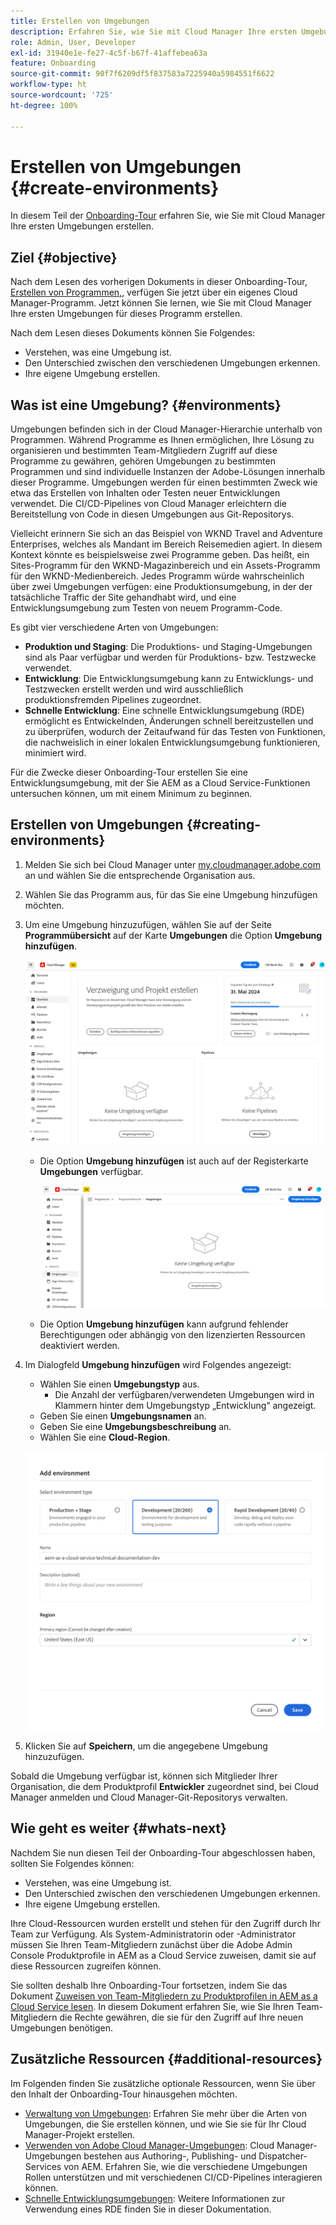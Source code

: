 ```yaml
---
title: Erstellen von Umgebungen
description: Erfahren Sie, wie Sie mit Cloud Manager Ihre ersten Umgebungen erstellen.
role: Admin, User, Developer
exl-id: 31940e1e-fe27-4c5f-b67f-41affebea63a
feature: Onboarding
source-git-commit: 90f7f6209df5f837583a7225940a5984551f6622
workflow-type: ht
source-wordcount: '725'
ht-degree: 100%

---
```


# Erstellen von Umgebungen {#create-environments}

In diesem Teil der [Onboarding-Tour](overview.md) erfahren Sie, wie Sie mit Cloud Manager Ihre ersten Umgebungen erstellen.

## Ziel {#objective}

Nach dem Lesen des vorherigen Dokuments in dieser Onboarding-Tour, [Erstellen von Programmen,](create-program.md), verfügen Sie jetzt über ein eigenes Cloud Manager-Programm. Jetzt können Sie lernen, wie Sie mit Cloud Manager Ihre ersten Umgebungen für dieses Programm erstellen.

Nach dem Lesen dieses Dokuments können Sie Folgendes:

* Verstehen, was eine Umgebung ist.
* Den Unterschied zwischen den verschiedenen Umgebungen erkennen.
* Ihre eigene Umgebung erstellen.

## Was ist eine Umgebung? {#environments}

Umgebungen befinden sich in der Cloud Manager-Hierarchie unterhalb von Programmen. Während Programme es Ihnen ermöglichen, Ihre Lösung zu organisieren und bestimmten Team-Mitgliedern Zugriff auf diese Programme zu gewähren, gehören Umgebungen zu bestimmten Programmen und sind individuelle Instanzen der Adobe-Lösungen innerhalb dieser Programme. Umgebungen werden für einen bestimmten Zweck wie etwa das Erstellen von Inhalten oder Testen neuer Entwicklungen verwendet. Die CI/CD-Pipelines von Cloud Manager erleichtern die Bereitstellung von Code in diesen Umgebungen aus Git-Repositorys.

Vielleicht erinnern Sie sich an das Beispiel von WKND Travel and Adventure Enterprises, welches als Mandant im Bereich Reisemedien agiert. In diesem Kontext könnte es beispielsweise zwei Programme geben. Das heißt, ein Sites-Programm für den WKND-Magazinbereich und ein Assets-Programm für den WKND-Medienbereich. Jedes Programm würde wahrscheinlich über zwei Umgebungen verfügen: eine Produktionsumgebung, in der der tatsächliche Traffic der Site gehandhabt wird, und eine Entwicklungsumgebung zum Testen von neuem Programm-Code.

Es gibt vier verschiedene Arten von Umgebungen:

* **Produktion und Staging**: Die Produktions- und Staging-Umgebungen sind als Paar verfügbar und werden für Produktions- bzw. Testzwecke verwendet.
* **Entwicklung**: Die Entwicklungsumgebung kann zu Entwicklungs- und Testzwecken erstellt werden und wird ausschließlich produktionsfremden Pipelines zugeordnet.
* **Schnelle Entwicklung**: Eine schnelle Entwicklungsumgebung (RDE) ermöglicht es Entwickelnden, Änderungen schnell bereitzustellen und zu überprüfen, wodurch der Zeitaufwand für das Testen von Funktionen, die nachweislich in einer lokalen Entwicklungsumgebung funktionieren, minimiert wird. 

Für die Zwecke dieser Onboarding-Tour erstellen Sie eine Entwicklungsumgebung, mit der Sie AEM as a Cloud Service-Funktionen untersuchen können, um mit einem Minimum zu beginnen.

## Erstellen von Umgebungen {#creating-environments}

1. Melden Sie sich bei Cloud Manager unter [my.cloudmanager.adobe.com](https://my.cloudmanager.adobe.com/) an und wählen Sie die entsprechende Organisation aus.

1. Wählen Sie das Programm aus, für das Sie eine Umgebung hinzufügen möchten.

1. Um eine Umgebung hinzuzufügen, wählen Sie auf der Seite **Programmübersicht** auf der Karte **Umgebungen** die Option **Umgebung hinzufügen**.

   ![Karte „Umgebung“](/help/implementing/cloud-manager/assets/no-environments.png)

   * Die Option **Umgebung hinzufügen** ist auch auf der Registerkarte **Umgebungen** verfügbar.

     ![Registerkarte Umgebungen](/help/implementing/cloud-manager/assets/environments-tab.png)

   * Die Option **Umgebung hinzufügen** kann aufgrund fehlender Berechtigungen oder abhängig von den lizenzierten Ressourcen deaktiviert werden.

1. Im Dialogfeld **Umgebung hinzufügen** wird Folgendes angezeigt:

   * Wählen Sie einen **Umgebungstyp** aus.
      * Die Anzahl der verfügbaren/verwendeten Umgebungen wird in Klammern hinter dem Umgebungstyp „Entwicklung“ angezeigt.
   * Geben Sie einen **Umgebungsnamen** an.
   * Geben Sie eine **Umgebungsbeschreibung** an.
   * Wählen Sie eine **Cloud-Region**.

   ![Dialogfeld „Umgebung hinzufügen“](/help/implementing/cloud-manager/assets/add-environment2.png)

1. Klicken Sie auf **Speichern**, um die angegebene Umgebung hinzuzufügen.

Sobald die Umgebung verfügbar ist, können sich Mitglieder Ihrer Organisation, die dem Produktprofil **Entwickler** zugeordnet sind, bei Cloud Manager anmelden und Cloud Manager-Git-Repositorys verwalten.

## Wie geht es weiter {#whats-next}

Nachdem Sie nun diesen Teil der Onboarding-Tour abgeschlossen haben, sollten Sie Folgendes können:

* Verstehen, was eine Umgebung ist.
* Den Unterschied zwischen den verschiedenen Umgebungen erkennen.
* Ihre eigene Umgebung erstellen.

Ihre Cloud-Ressourcen wurden erstellt und stehen für den Zugriff durch Ihr Team zur Verfügung. Als System-Administratorin oder -Administrator müssen Sie Ihren Team-Mitgliedern zunächst über die Adobe Admin Console Produktprofile in AEM as a Cloud Service zuweisen, damit sie auf diese Ressourcen zugreifen können.

Sie sollten deshalb Ihre Onboarding-Tour fortsetzen, indem Sie das Dokument [Zuweisen von Team-Mitgliedern zu Produktprofilen in AEM as a Cloud Service lesen](assign-profiles-aem.md). In diesem Dokument erfahren Sie, wie Sie Ihren Team-Mitgliedern die Rechte gewähren, die sie für den Zugriff auf Ihre neuen Umgebungen benötigen.

## Zusätzliche Ressourcen {#additional-resources}

Im Folgenden finden Sie zusätzliche optionale Ressourcen, wenn Sie über den Inhalt der Onboarding-Tour hinausgehen möchten.

* [Verwaltung von Umgebungen](/help/implementing/cloud-manager/manage-environments.md): Erfahren Sie mehr über die Arten von Umgebungen, die Sie erstellen können, und wie Sie sie für Ihr Cloud Manager-Projekt erstellen.
* [Verwenden von Adobe Cloud Manager-Umgebungen](https://experienceleague.adobe.com/docs/experience-manager-learn/cloud-service/cloud-manager/environments.html?lang=de): Cloud Manager-Umgebungen bestehen aus Authoring-, Publishing- und Dispatcher-Services von AEM. Erfahren Sie, wie die verschiedene Umgebungen Rollen unterstützen und mit verschiedenen CI/CD-Pipelines interagieren können.
* [Schnelle Entwicklungsumgebungen](/help/implementing/developing/introduction/rapid-development-environments.md): Weitere Informationen zur Verwendung eines RDE finden Sie in dieser Dokumentation.
<!-- ERROR: Not Found (HTTP error 404) * [AEM Champion Tips and Tricks - Cloud Manager Environment Types](https://experienceleague.adobe.com/docs/experience-manager-learn/cloud-service/expert-resources/aem-champions/environment-types.md) - Watch this video for an overview of Cloud Manager environment types from an AEM champion. -->

